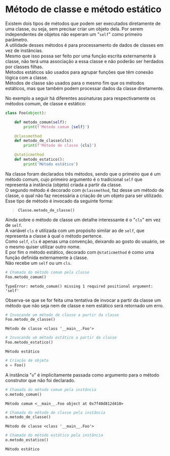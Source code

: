 # Método de classe e método estático

Existem dois tipos de métodos que podem ser executados diretamente de uma
classe, ou seja, sem precisar criar um objeto dela.
Por serem independentes de objetos não esperam um "`self`" como primeiro
parâmetro.  
A utilidade desses métodos é para processamento de dados de classes em vez de
instâncias.  
Mesmo que isso possa ser feito por uma função escrita externamente à classe,
não terá uma associação a essa classe e não poderão ser herdados por classes
filhas.  
Métodos estáticos são usados para agrupar funções que têm conexão lógica com a
classe.  
Métodos de classe são usados para o mesmo fim que os métodos estáticos, mas
que também podem processar dados da classe diretamente.  
  
No exemplo a seguir há diferentes assinaturas para respectivamente os métodos
comum, de classe e estático:

``` python
class Foo(object):

    def metodo_comum(self):
        print(f'Método comum {self}')

    @classmethod
    def metodo_de_classe(cls):
        print(f'Método de classe {cls}')

    @staticmethod
    def metodo_estatico():
        print('Método estático')
```

Na classe foram declarados três métodos, sendo que o primeiro que é um método
comum, cujo primeiro argumento é o tradicional `self` que representa a
instância (objeto) criada a partir da classe.  
O segundo método é decorado com `@classmethod`, faz desse um método de classe,
o qual não faz necessária a criação de um objeto para ser utilizado.  
Esse tipo de método é invocado da seguinte forma:  
   
  > **`Classe.metodo_de_classe()`**  

Ainda sobre o método de classe um detalhe interessante é o "`cls`" em vez de
`self`.  
A variável `cls` é utilizada com um propósito similar ao de `self`, que
representa a classe à qual o método pertence.  
Como `self`, `cls` é apenas uma convenção, deixando ao gosto do usuário, se o
mesmo quiser utilizar outro nome.  
E por fim o método estático, decorado com `@staticmethod` é como uma função
definida externamente à classe.  
Não recebe um `self` ou um `cls`.  
  
``` python
# Chamada do método comum pela classe
Foo.metodo_comum()
```

``` console
TypeError: metodo_comum() missing 1 required positional argument: 'self'
```

Observa-se que se for feita uma tentativa de invocar a partir da classe um
método que não seja nem de classe e nem estático será retornado um erro.  
  
``` python
# Invocando um método de classe a partir da classe
Foo.metodo_de_classe()
```

``` console
Método de classe <class '__main__.Foo'>
```

``` python
# Invocando um método estático a partir da classe
Foo.metodo_estatico()
```

``` console
Método estático
```

``` python
# Criação de objeto
o = Foo()
```

A instância "`o`" é implicitamente passada como argumento para o método
construtor que não foi declarado.  
  
``` python
# Chamada do método comum pela instância
o.metodo_comum()
```

``` console
Método comum <__main__.Foo object at 0x7f40d812d410>
```

``` python
# Chamada do método de classe pela instância
o.metodo_de_classe()
```

``` console
Método de classe <class '__main__.Foo'>
```

``` python
# Chamada do método estático pela instância
o.metodo_estatico()
```

``` console
Método estático
```
